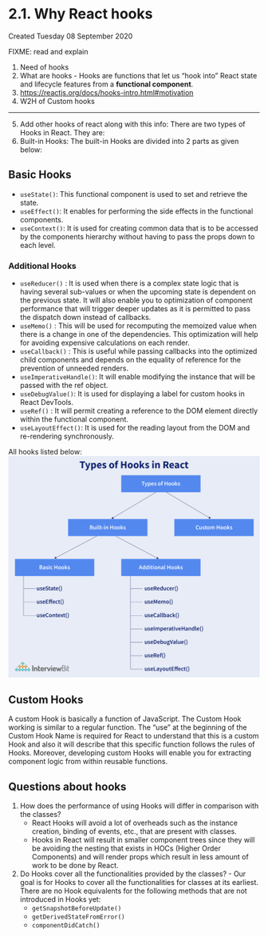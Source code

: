 # 2.1. Why React hooks
Created Tuesday 08 September 2020

FIXME: read and explain
1. Need of hooks
2. What are hooks - Hooks are functions that let us “hook into” React state and lifecycle features from a **functional component**.
3. https://reactjs.org/docs/hooks-intro.html#motivation
4. W2H of Custom hooks
---
5. Add other hooks of react along with this info:
There are two types of Hooks in React. They are:
1. Built-in Hooks: The built-in Hooks are divided into 2 parts as given below:

## Basic Hooks
- `useState()`: This functional component is used to set and retrieve the state.
- `useEffect()`: It enables for performing the side effects in the functional components.
- `useContext()`: It is used for creating common data that is to be accessed by the components hierarchy without having to pass the props down to each level.

### Additional Hooks
- `useReducer()` : It is used when there is a complex state logic that is having several sub-values or when the upcoming state is dependent on the previous state. It will also enable you to optimization of component performance that will trigger deeper updates as it is permitted to pass the dispatch down instead of callbacks.
- `useMemo()` : This will be used for recomputing the memoized value when there is a change in one of the dependencies. This optimization will help for avoiding expensive calculations on each render.
- `useCallback()` : This is useful while passing callbacks into the optimized child components and depends on the equality of reference for the prevention of unneeded renders.
- `useImperativeHandle()`:  It will enable modifying the instance that will be passed with the ref object.
- `useDebugValue()`: It is used for displaying a label for custom hooks in React DevTools.
- `useRef()` : It will permit creating a reference to the DOM element directly within the functional component.
- `useLayoutEffect()`: It is used for the reading layout from the DOM and re-rendering synchronously.

All hooks listed below:
![](../../assets/2_1_React_hooks-image-1-f7b4f799.png)

## Custom Hooks
A custom Hook is basically a function of JavaScript. The Custom Hook working is similar to a regular function. The “use” at the beginning of the Custom Hook Name is required for React to understand that this is a custom Hook and also it will describe that this specific function follows the rules of Hooks. Moreover, developing custom Hooks will enable you for extracting component logic from within reusable functions.


## Questions about hooks
1. How does the performance of using Hooks will differ in comparison with the classes?
   - React Hooks will avoid a lot of overheads such as the instance creation, binding of events, etc., that are present with classes.
   - Hooks in React will result in smaller component trees since they will be avoiding the nesting that exists in HOCs (Higher Order Components) and will render props which result in less amount of work to be done by React.
2. Do Hooks cover all the functionalities provided by the classes? - Our goal is for Hooks to cover all the functionalities for classes at its earliest. There are no Hook equivalents for the following methods that are not introduced in Hooks yet:
	- `getSnapshotBeforeUpdate()`
	- `getDerivedStateFromError()`
	- `componentDidCatch()`
